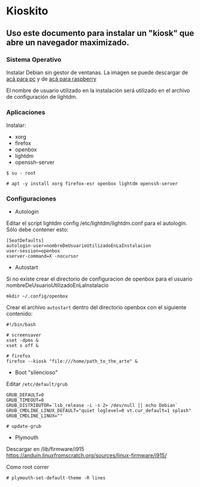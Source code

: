 # Kioskito

## Uso este documento para instalar un "kiosk" que abre un navegador maximizado.

### Sistema Operativo

Instalar Debian sin gestor de ventanas. La imagen se puede descargar de [acá para pc](https://cdimage.debian.org/debian-cd/current/amd64/iso-cd/debian-11.2.0-amd64-netinst.iso) y de [acá para raspberry](https://downloads.raspberrypi.org/raspios_lite_armhf/images/raspios_lite_armhf-2022-01-28/2022-01-28-raspios-bullseye-armhf-lite.zip)

El nombre de usuario utilizado en la instalación será utilizado en el archivo de configuración de lightdm.



### Aplicaciones

Instalar: 
  - xorg 
  - firefox 
  - openbox 
  - lightdm
  - openssh-server

`$ su - root`

`# apt -y install xorg firefox-esr openbox lightdm openssh-server`


### Configuraciones

- Autologin 

Editar el script lightdm config /etc/lightdm/lightdm.conf para el autologin. Sólo debe contener esto:
```
[SeatDefaults]
autologin-user=nombreDeUsuarioUtilizadoEnLaInstalacion
user-session=openbox
xserver-command=X -nocursor
```

- Autostart

Si no existe crear el directorio de configuracion de openbox para el usuario nombreDeUsuarioUtilizadoEnLaInstalacio

`mkdir ~/.config/openbox`

Crear el archivo `autostart` dentro del directorio openbox con el siguiente contenido:

```
#!/bin/bash

# screensaver
xset -dpms &
xset s off &

# firefox
firefox --kiosk "file:///home/path_to_the_arte" &

```

- Boot "silencioso"

Editar `/etc/default/grub` 

```
GRUB_DEFAULT=0
GRUB_TIMEOUT=0
GRUB_DISTRIBUTOR=`lsb_release -i -s 2> /dev/null || echo Debian`
GRUB_CMDLINE_LINUX_DEFAULT="quiet loglevel=0 vt.cur_default=1 splash"
GRUB_CMDLINE_LINUX=""
```
`# update-grub`


- Plymouth

Descargar en /lib/firmware/i915 
https://anduin.linuxfromscratch.org/sources/linux-firmware/i915/


Como root correr

`# plymouth-set-default-theme -R lines`
